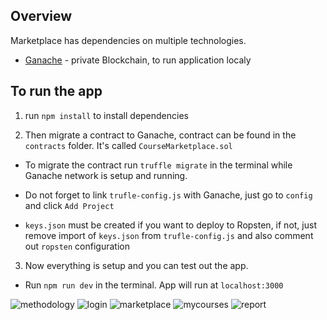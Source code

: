 ## Overview

Marketplace has dependencies on multiple technologies.

* [Ganache](https://trufflesuite.com/ganache/) - private Blockchain, to run application localy

## To run the app
1. run `npm install` to install dependencies

2. Then migrate a contract to Ganache, contract can be found in the `contracts` folder. It's called `CourseMarketplace.sol`

* To migrate the contract run `truffle migrate` in the terminal while Ganache network is setup and running.

* Do not forget to link `trufle-config.js` with Ganache, just go to `config` and click `Add Project`

* `keys.json` must be created if you want to deploy to Ropsten, if not, just remove import of `keys.json` from `trufle-config.js` and also comment out `ropsten` configuration

3. Now everything is setup and you can test out the app.

* Run `npm run dev` in the terminal. App will run at `localhost:3000`

![methodology](https://github.com/Allanrodriques/DLP-Final-Year/assets/68966594/9dfac61e-1d9b-4928-a454-2d6c04b884d2)
![login](https://github.com/Allanrodriques/DLP-Final-Year/assets/68966594/36a2e5f0-0021-4f35-af35-ffb9b7b7d555)
![marketplace](https://github.com/Allanrodriques/DLP-Final-Year/assets/68966594/5e6a51ac-556d-4426-813a-cd311f478b93)
![mycourses](https://github.com/Allanrodriques/DLP-Final-Year/assets/68966594/ff2df208-cca1-4377-b28a-f60d8178a82c)
![report](https://github.com/Allanrodriques/DLP-Final-Year/assets/68966594/3560a63f-1988-4c54-b887-345976658035)
